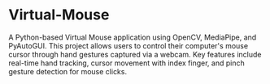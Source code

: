 # Virtual-Mouse
A Python-based Virtual Mouse application using OpenCV, MediaPipe, and PyAutoGUI.   This project allows users to control their computer's mouse cursor through hand gestures captured via a webcam.   Key features include real-time hand tracking, cursor movement with index finger, and pinch gesture detection for mouse clicks.
